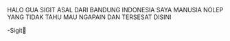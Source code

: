 HALO GUA SIGIT ASAL DARI BANDUNG INDONESIA 
SAYA MANUSIA NOLEP YANG TIDAK TAHU MAU NGAPAIN
DAN TERSESAT DISINI

-Sigit👦
